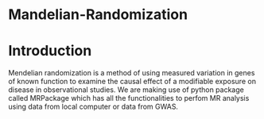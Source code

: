 # Mandelian-Randomization
# Introduction
Mendelian randomization is a method of using measured variation in genes of known function to examine the causal effect of a modifiable exposure on disease in observational studies.
We are making use of python package called MRPackage which has all the functionalities to perfom MR analysis using data from local computer or data from GWAS.

